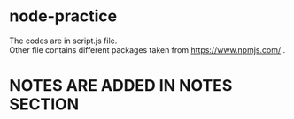 # node-practice
The codes are in script.js file.</br>
Other file contains different packages taken from https://www.npmjs.com/ .</br>

# NOTES ARE ADDED IN NOTES SECTION
